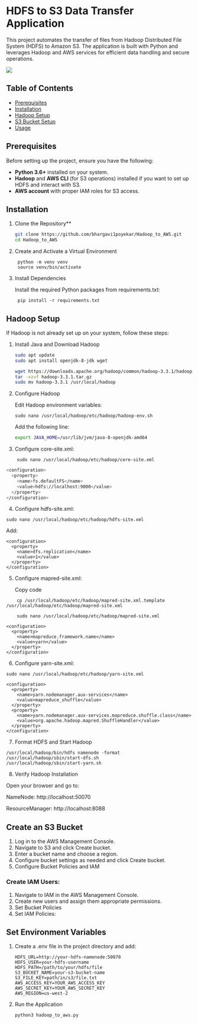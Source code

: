 # HDFS to S3 Data Transfer Application
This project automates the transfer of files from Hadoop Distributed File System (HDFS) to Amazon S3. The application is built with Python and leverages Hadoop and AWS services for efficient data handling and secure operations.

![](https://i.postimg.cc/rFRQtjGv/system-design-drawio.png)

## Table of Contents
- [Prerequisites](#prerequisites)
- [Installation](#installation)
- [Hadoop Setup](#hadoop-setup)
- [S3 Bucket Setup](#s3-bucket-setup)
- [Usage](#usage)

## Prerequisites

Before setting up the project, ensure you have the following:

- **Python 3.6+** installed on your system.
- **Hadoop** and **AWS CLI** (for S3 operations) installed if you want to set up HDFS and interact with S3.
- **AWS account** with proper IAM roles for S3 access.

## Installation

1. Clone the Repository**

   ```sh
   git clone https://github.com/bhargavi1poyekar/Hadoop_to_AWS.git
   cd Hadoop_to_AWS

2. Create and Activate a Virtual Environment

        python -m venv venv
        source venv/bin/activate 

3. Install Dependencies

    Install the required Python packages from requirements.txt:

        pip install -r requirements.txt


## Hadoop Setup
If Hadoop is not already set up on your system, follow these steps:

1. Install Java and Download Hadoop 
    ```sh
    sudo apt update
    sudo apt install openjdk-8-jdk wget
    
    wget https://downloads.apache.org/hadoop/common/hadoop-3.3.1/hadoop-3.3.1.tar.gz
    tar -xzvf hadoop-3.3.1.tar.gz
    sudo mv hadoop-3.3.1 /usr/local/hadoop

2. Configure Hadoop

    Edit Hadoop environment variables:

    ```
    sudo nano /usr/local/hadoop/etc/hadoop/hadoop-env.sh
    ```
    Add the following line:
    ```sh
    export JAVA_HOME=/usr/lib/jvm/java-8-openjdk-amd64

3. Configure core-site.xml:

```
    sudo nano /usr/local/hadoop/etc/hadoop/core-site.xml
```

```sh
<configuration>
  <property>
    <name>fs.defaultFS</name>
    <value>hdfs://localhost:9000</value>
  </property>
</configuration>
```
4. Configure hdfs-site.xml:

```
sudo nano /usr/local/hadoop/etc/hadoop/hdfs-site.xml
```
Add:

```
<configuration>
  <property>
    <name>dfs.replication</name>
    <value>1</value>
  </property>
</configuration>
```

5. Configure mapred-site.xml:

    Copy code

```
    cp /usr/local/hadoop/etc/hadoop/mapred-site.xml.template /usr/local/hadoop/etc/hadoop/mapred-site.xml

    sudo nano /usr/local/hadoop/etc/hadoop/mapred-site.xml

```
```
<configuration>
  <property>
    <name>mapreduce.framework.name</name>
    <value>yarn</value>
  </property>
</configuration>
```

6. Configure yarn-site.xml:
```
sudo nano /usr/local/hadoop/etc/hadoop/yarn-site.xml
```

```
<configuration>
  <property>
    <name>yarn.nodemanager.aux-services</name>
    <value>mapreduce_shuffle</value>
  </property>
  <property>
    <name>yarn.nodemanager.aux-services.mapreduce.shuffle.class</name>
    <value>org.apache.hadoop.mapred.ShuffleHandler</value>
  </property>
</configuration>
```

7. Format HDFS and Start Hadoop

```
/usr/local/hadoop/bin/hdfs namenode -format
/usr/local/hadoop/sbin/start-dfs.sh
/usr/local/hadoop/sbin/start-yarn.sh
```

8. Verify Hadoop Installation

Open your browser and go to:

NameNode: http://localhost:50070

ResourceManager: http://localhost:8088

## Create an S3 Bucket

1. Log in to the AWS Management Console.
2. Navigate to S3 and click Create bucket.
3. Enter a bucket name and choose a region.
4. Configure bucket settings as needed and click Create bucket.
5. Configure Bucket Policies and IAM

### Create IAM Users:

1. Navigate to IAM in the AWS Management Console.
2. Create new users and assign them appropriate permissions.
3. Set Bucket Policies
4. Set IAM Policies:


## Set Environment Variables

1. Create a .env file in the project directory and add:

    ```
    HDFS_URL=http://your-hdfs-namenode:50070
    HDFS_USER=your-hdfs-username
    HDFS_PATH=/path/to/your/hdfs/file
    S3_BUCKET_NAME=your-s3-bucket-name
    S3_FILE_KEY=path/in/s3/file.txt
    AWS_ACCESS_KEY=YOUR_AWS_ACCESS_KEY
    AWS_SECRET_KEY=YOUR_AWS_SECRET_KEY
    AWS_REGION=us-west-2
    ```

2. Run the Application

    ```
    python3 hadoop_to_aws.py
    ```
